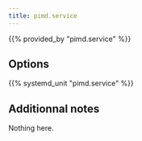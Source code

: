 ```yaml
---
title: pimd.service
---
```


{{% provided_by "pimd.service" %}}

## Options

{{% systemd_unit "pimd.service" %}}

## Additionnal notes

Nothing here.